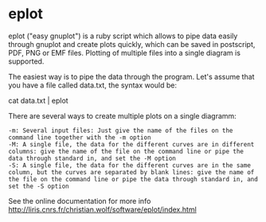 # eplot

eplot ("easy gnuplot") is a ruby script which allows to pipe data easily through gnuplot and create plots quickly, which can be saved in postscript, PDF, PNG or EMF files. Plotting of multiple files into a single diagram is supported. 

The easiest way is to pipe the data through the program. Let's assume that you have a file called data.txt, the syntax would be:

cat data.txt | eplot

There are several ways to create multiple plots on a single diagramm:

    -m: Several input files: Just give the name of the files on the command line together with the -m option
    -M: A single file, the data for the different curves are in different columns: give the name of the file on the command line or pipe the data through standard in, and set the -M option
    -S: A single file, the data for the different curves are in the same column, but the curves are separated by blank lines: give the name of the file on the command line or pipe the data through standard in, and set the -S option

See the online documentation for more info
http://liris.cnrs.fr/christian.wolf/software/eplot/index.html
